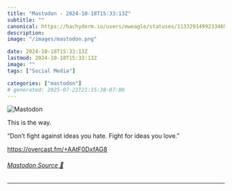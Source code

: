```yaml
---
title: "Mastodon - 2024-10-18T15:33:13Z"
subtitle: ""
canonical: https://hachyderm.io/users/mweagle/statuses/113329149923346995
description:
image: "/images/mastodon.png"

date: 2024-10-18T15:33:13Z
lastmod: 2024-10-18T15:33:13Z
image: ""
tags: ["Social Media"]

categories: ["mastodon"]
# generated: 2025-07-21T21:15:38-07:00
---
```

![Mastodon](/images/mastodon.png)

<p>This is the way. </p><p>“Don’t fight against ideas you hate. Fight for ideas you love.”</p><p><a href="https://overcast.fm/+AAtF0DxfAG8" target="_blank" rel="nofollow noopener noreferrer" translate="no"><span class="invisible">https://</span><span class="">overcast.fm/+AAtF0DxfAG8</span><span class="invisible"></span></a></p>


###### [Mastodon Source 🐘](https://hachyderm.io/@mweagle/113329149923346995)

___

